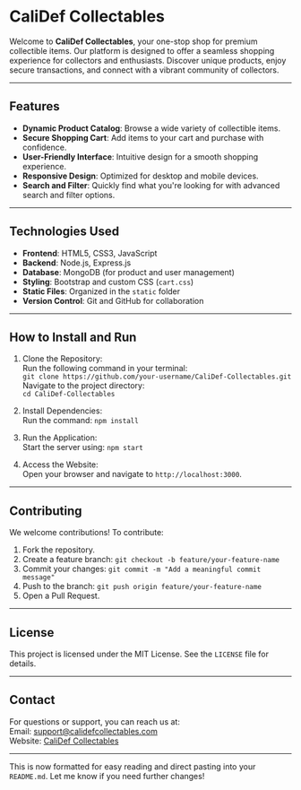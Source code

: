 # CaliDef Collectables

Welcome to **CaliDef Collectables**, your one-stop shop for premium collectible items. Our platform is designed to offer a seamless shopping experience for collectors and enthusiasts. Discover unique products, enjoy secure transactions, and connect with a vibrant community of collectors.

---

## Features

- **Dynamic Product Catalog**: Browse a wide variety of collectible items.
- **Secure Shopping Cart**: Add items to your cart and purchase with confidence.
- **User-Friendly Interface**: Intuitive design for a smooth shopping experience.
- **Responsive Design**: Optimized for desktop and mobile devices.
- **Search and Filter**: Quickly find what you're looking for with advanced search and filter options.

---

## Technologies Used

- **Frontend**: HTML5, CSS3, JavaScript
- **Backend**: Node.js, Express.js
- **Database**: MongoDB (for product and user management)
- **Styling**: Bootstrap and custom CSS (`cart.css`)
- **Static Files**: Organized in the `static` folder
- **Version Control**: Git and GitHub for collaboration

---

## How to Install and Run

1. Clone the Repository:  
   Run the following command in your terminal:  
   `git clone https://github.com/your-username/CaliDef-Collectables.git`  
   Navigate to the project directory:  
   `cd CaliDef-Collectables`

2. Install Dependencies:  
   Run the command: `npm install`

3. Run the Application:  
   Start the server using: `npm start`

4. Access the Website:  
   Open your browser and navigate to `http://localhost:3000`.

---

## Contributing

We welcome contributions! To contribute:

1. Fork the repository.
2. Create a feature branch: `git checkout -b feature/your-feature-name`
3. Commit your changes: `git commit -m "Add a meaningful commit message"`
4. Push to the branch: `git push origin feature/your-feature-name`
5. Open a Pull Request.

---

## License

This project is licensed under the MIT License. See the `LICENSE` file for details.

---

## Contact

For questions or support, you can reach us at:  
Email: support@calidefcollectables.com  
Website: [CaliDef Collectables](http://yourwebsite.com)

---

This is now formatted for easy reading and direct pasting into your `README.md`. Let me know if you need further changes!
